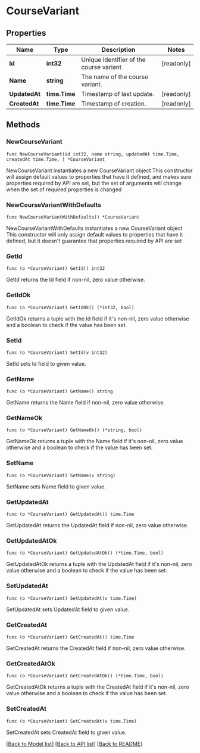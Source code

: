 # CourseVariant

## Properties

Name | Type | Description | Notes
------------ | ------------- | ------------- | -------------
**Id** | **int32** | Unique identifier of the course variant | [readonly] 
**Name** | **string** | The name of the course variant. | 
**UpdatedAt** | **time.Time** | Timestamp of last update. | [readonly] 
**CreatedAt** | **time.Time** | Timestamp of creation. | [readonly] 

## Methods

### NewCourseVariant

`func NewCourseVariant(id int32, name string, updatedAt time.Time, createdAt time.Time, ) *CourseVariant`

NewCourseVariant instantiates a new CourseVariant object
This constructor will assign default values to properties that have it defined,
and makes sure properties required by API are set, but the set of arguments
will change when the set of required properties is changed

### NewCourseVariantWithDefaults

`func NewCourseVariantWithDefaults() *CourseVariant`

NewCourseVariantWithDefaults instantiates a new CourseVariant object
This constructor will only assign default values to properties that have it defined,
but it doesn't guarantee that properties required by API are set

### GetId

`func (o *CourseVariant) GetId() int32`

GetId returns the Id field if non-nil, zero value otherwise.

### GetIdOk

`func (o *CourseVariant) GetIdOk() (*int32, bool)`

GetIdOk returns a tuple with the Id field if it's non-nil, zero value otherwise
and a boolean to check if the value has been set.

### SetId

`func (o *CourseVariant) SetId(v int32)`

SetId sets Id field to given value.


### GetName

`func (o *CourseVariant) GetName() string`

GetName returns the Name field if non-nil, zero value otherwise.

### GetNameOk

`func (o *CourseVariant) GetNameOk() (*string, bool)`

GetNameOk returns a tuple with the Name field if it's non-nil, zero value otherwise
and a boolean to check if the value has been set.

### SetName

`func (o *CourseVariant) SetName(v string)`

SetName sets Name field to given value.


### GetUpdatedAt

`func (o *CourseVariant) GetUpdatedAt() time.Time`

GetUpdatedAt returns the UpdatedAt field if non-nil, zero value otherwise.

### GetUpdatedAtOk

`func (o *CourseVariant) GetUpdatedAtOk() (*time.Time, bool)`

GetUpdatedAtOk returns a tuple with the UpdatedAt field if it's non-nil, zero value otherwise
and a boolean to check if the value has been set.

### SetUpdatedAt

`func (o *CourseVariant) SetUpdatedAt(v time.Time)`

SetUpdatedAt sets UpdatedAt field to given value.


### GetCreatedAt

`func (o *CourseVariant) GetCreatedAt() time.Time`

GetCreatedAt returns the CreatedAt field if non-nil, zero value otherwise.

### GetCreatedAtOk

`func (o *CourseVariant) GetCreatedAtOk() (*time.Time, bool)`

GetCreatedAtOk returns a tuple with the CreatedAt field if it's non-nil, zero value otherwise
and a boolean to check if the value has been set.

### SetCreatedAt

`func (o *CourseVariant) SetCreatedAt(v time.Time)`

SetCreatedAt sets CreatedAt field to given value.



[[Back to Model list]](../README.md#documentation-for-models) [[Back to API list]](../README.md#documentation-for-api-endpoints) [[Back to README]](../README.md)


